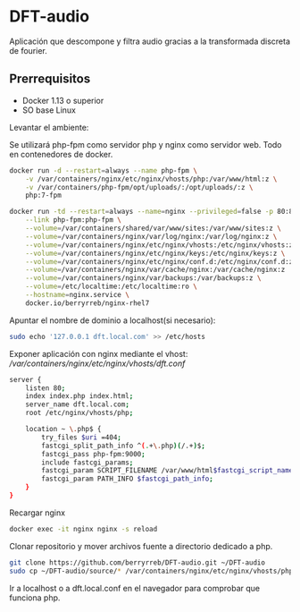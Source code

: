 # DFT-audio

Aplicación que descompone y filtra audio gracias a la transformada discreta de fourier.

## Prerrequisitos

+ Docker 1.13 o superior
+ SO base Linux

Levantar el ambiente:

Se utilizará php-fpm como servidor php y nginx como servidor web. Todo en contenedores de docker.

```sh
docker run -d --restart=always --name php-fpm \
    -v /var/containers/nginx/etc/nginx/vhosts/php:/var/www/html:z \
    -v /var/containers/php-fpm/opt/uploads/:/opt/uploads/:z \
    php:7-fpm

docker run -td --restart=always --name=nginx --privileged=false -p 80:80 -p 443:443 \
    --link php-fpm:php-fpm \
    --volume=/var/containers/shared/var/www/sites:/var/www/sites:z \
    --volume=/var/containers/nginx/var/log/nginx:/var/log/nginx:z \
    --volume=/var/containers/nginx/etc/nginx/vhosts:/etc/nginx/vhosts:z \
    --volume=/var/containers/nginx/etc/nginx/keys:/etc/nginx/keys:z \
    --volume=/var/containers/nginx/etc/nginx/conf.d:/etc/nginx/conf.d:z \
    --volume=/var/containers/nginx/var/cache/nginx:/var/cache/nginx:z  \
    --volume=/var/containers/nginx/var/backups:/var/backups:z \
    --volume=/etc/localtime:/etc/localtime:ro \
    --hostname=nginx.service \
    docker.io/berryrreb/nginx-rhel7
```

Apuntar el nombre de dominio a localhost(si necesario):

```sh
sudo echo '127.0.0.1 dft.local.com' >> /etc/hosts
```

Exponer aplicación con nginx mediante el vhost: */var/containers/nginx/etc/nginx/vhosts/dft.conf*

```sh
server {
    listen 80;
    index index.php index.html;
    server_name dft.local.com;
    root /etc/nginx/vhosts/php;

    location ~ \.php$ {
        try_files $uri =404;
        fastcgi_split_path_info ^(.+\.php)(/.+)$;
        fastcgi_pass php-fpm:9000;
        include fastcgi_params;
        fastcgi_param SCRIPT_FILENAME /var/www/html$fastcgi_script_name;
        fastcgi_param PATH_INFO $fastcgi_path_info;
    }
}
```

<!-- Instalar lame mp3 encoder

```sh
#Nginx
docker exec -it nginx microdnf clean all
docker exec -it nginx microdnf install -y yum
docker exec -it nginx yum install -y https://dl.fedoraproject.org/pub/epel/epel-release-latest-7.noarch.rpm
docker exec -it nginx yum install -y lame

#Php-fpm
docker exec -it php-fpm apt-get update -y
docker exec -it php-fpm apt-get install lame php-common ucf php7.4-common libgd3 -y
``` -->

Recargar nginx 

```sh
docker exec -it nginx nginx -s reload
```

<!-- Dar permisos correspondientes al direcotorio donde se almacenarán los archivos.

```sh
chmod -R 777 /var/containers/php-fpm/opt/uploads/
``` -->

Clonar repositorio y mover archivos fuente a directorio dedicado a php.

```sh
git clone https://github.com/berryrreb/DFT-audio.git ~/DFT-audio
sudo cp ~/DFT-audio/source/* /var/containers/nginx/etc/nginx/vhosts/php
```

Ir a localhost o a dft.local.conf en el navegador para comprobar que funciona php.
